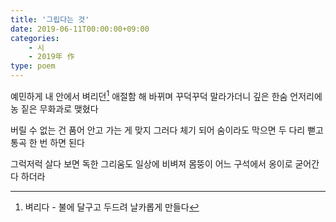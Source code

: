 ```yaml
---
title: '그립다는 것'
date: 2019-06-11T00:00:00+09:00
categories: 
    - 시
    - 2019年 作
type: poem
---
```


예민하게 내 안에서 벼리던[^1] 애절함
해 바뀌며 꾸덕꾸덕 말라가더니
깊은 한숨 언저리에 농 짙은 무화과로 맺혔다


버릴 수 없는 건
품어 안고 가는 게 맞지
그러다 체기 되어 숨이라도 막으면
두 다리 뻗고 통곡 한 번 하면 된다


그럭저럭 살다 보면
독한 그리움도
일상에 비벼져
몸뚱이 어느 구석에서 옹이로 굳어간다 하더라


[^1]: 벼리다 - 불에 달구고 두드려 날카롭게 만들다